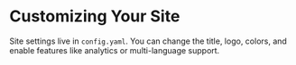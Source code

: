 # Customizing Your Site

Site settings live in `config.yaml`. You can change the title, logo, colors, and enable features like analytics or multi-language support.
